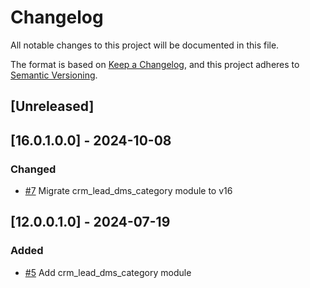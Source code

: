 # Changelog
All notable changes to this project will be documented in this file.

The format is based on [Keep a Changelog](https://keepachangelog.com/en/1.0.0/),
and this project adheres to [Semantic Versioning](https://semver.org/spec/v2.0.0.html).

## [Unreleased]
## [16.0.1.0.0] - 2024-10-08
### Changed
- [#7](https://gitlab.com/somitcoop/erp-research/odoo-document-management/-/merge_requests/7) Migrate crm_lead_dms_category module to v16

## [12.0.0.1.0] - 2024-07-19
### Added
- [#5](https://gitlab.com/somitcoop/erp-research/odoo-document-management/-/merge_requests/5) Add crm_lead_dms_category module

